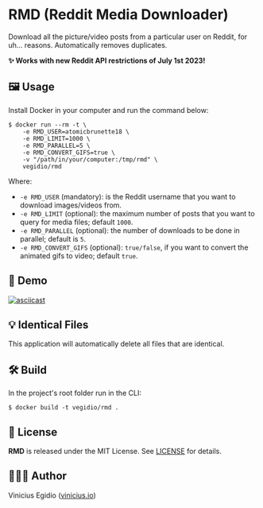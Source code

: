 # RMD (Reddit Media Downloader)

Download all the picture/video posts from a particular user on Reddit, for uh... reasons. Automatically removes duplicates.

**✨ Works with new Reddit API restrictions of July 1st 2023!**

## 🖼️ Usage

Install Docker in your computer and run the command below:

```
$ docker run --rm -t \
    -e RMD_USER=atomicbrunette18 \
    -e RMD_LIMIT=1000 \
    -e RMD_PARALLEL=5 \
    -e RMD_CONVERT_GIFS=true \
    -v "/path/in/your/computer:/tmp/rmd" \
    vegidio/rmd
```

Where:

- `-e RMD_USER` (mandatory): is the Reddit username that you want to download images/videos from.
- `-e RMD_LIMIT` (optional): the maximum number of posts that you want to query for media files; default `1000`.
- `-e RMD_PARALLEL` (optional): the number of downloads to be done in parallel; default is `5`.
- `-e RMD_CONVERT_GIFS` (optional): `true/false`, if you want to convert the animated gifs to video; default `true`.

## 🎥 Demo

[![asciicast](https://asciinema.org/a/uOqc8SeZehXVUAJBDx1Senf1x.svg)](https://asciinema.org/a/uOqc8SeZehXVUAJBDx1Senf1x)

## 💡 Identical Files

This application will automatically delete all files that are identical.

## 🛠️ Build

In the project's root folder run in the CLI:

```
$ docker build -t vegidio/rmd .
```

## 📝 License

**RMD** is released under the MIT License. See [LICENSE](LICENSE) for details.

## 👨🏾‍💻 Author

Vinicius Egidio ([vinicius.io](http://vinicius.io))